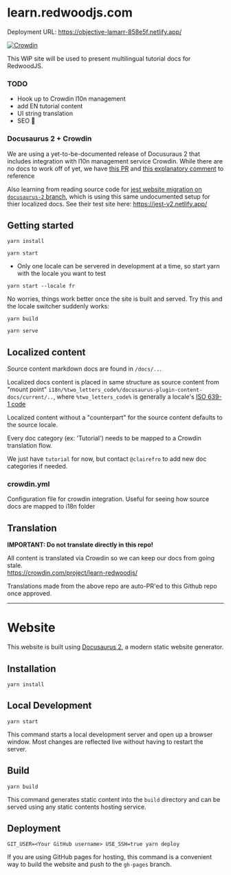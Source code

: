 # learn.redwoodjs.com

Deployment URL: https://objective-lamarr-858e5f.netlify.app/

[![Crowdin](https://badges.crowdin.net/learn-redwoodjs/localized.svg)](https://crowdin.com/project/learn-redwoodjs)

This WIP site will be used to present multilingual tutorial docs for RedwoodJS.

### TODO

- Hook up to Crowdin l10n management
- add EN tutorial content
- UI string translation
- SEO 🤷

### Docusaurus 2 + Crowdin

We are using a yet-to-be-documented release of Docusuraus 2 that includes integration with l10n management service Crowdin. While there are no docs to work off of yet, we have [this PR](https://github.com/facebook/docusaurus/pull/3325) and [this explanatory comment](https://github.com/facebook/docusaurus/issues/3317#issuecomment-742589241) to reference

Also learning from reading source code for [jest website migration on `docusaurus-2` branch](https://github.com/jest-website-migration/jest/tree/docusaurus-2/website-v2), which is using this same undocumented setup for thier localized docs. See their test site here: https://jest-v2.netlify.app/

## Getting started

```
yarn install

yarn start
```

- Only one locale can be servered in development at a time, so start yarn with the locale you want to test

```
yarn start --locale fr
```

No worries, things work better once the site is built and served. Try this and the locale switcher suddenly works:

```
yarn build

yarn serve
```

## Localized content

Source content markdown docs are found in `/docs/..`.

Localized docs content is placed in same structure as source content from "mount point" `i18n/%two_letters_code%/docusaurus-plugin-content-docs/current/..`, where `%two_letters_code%` is generally a locale's [ISO 639-1 code](https://en.wikipedia.org/wiki/List_of_ISO_639-1_codes)

Localized content without a "counterpart" for the source content defaults to the source locale.

Every doc category (ex: 'Tutorial') needs to be mapped to a Crowdin translation flow.

We just have `tutorial` for now, but contact `@clairefro` to add new doc categories if needed.

### crowdin.yml

Configuration file for crowdin integration. Useful for seeing how source docs are mapped to i18n folder

## Translation

**IMPORTANT: Do not translate directly in this repo!**

All content is translated via Crowdin so we can keep our docs from going stale.  
https://crowdin.com/project/learn-redwoodjs/

Translations made from the above repo are auto-PR'ed to this Github repo once approved.

---

# Website

This website is built using [Docusaurus 2](https://v2.docusaurus.io/), a modern static website generator.

## Installation

```console
yarn install
```

## Local Development

```console
yarn start
```

This command starts a local development server and open up a browser window. Most changes are reflected live without having to restart the server.

## Build

```console
yarn build
```

This command generates static content into the `build` directory and can be served using any static contents hosting service.

## Deployment

```console
GIT_USER=<Your GitHub username> USE_SSH=true yarn deploy
```

If you are using GitHub pages for hosting, this command is a convenient way to build the website and push to the `gh-pages` branch.
